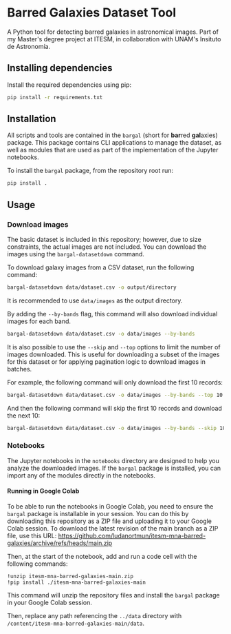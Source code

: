 # Barred Galaxies Dataset Tool

A Python tool for detecting barred galaxies in astronomical images. Part of my Master's degree project at ITESM, in
collaboration with UNAM's Insituto de Astronomía.

## Installing dependencies

Install the required dependencies using pip:

```bash
pip install -r requirements.txt
```

## Installation

All scripts and tools are contained in the `bargal` (short for **bar**red **gal**axies) package. This package contains
CLI applications to manage the dataset, as well as modules that are used as part of the implementation of the Jupyter
notebooks.

To install the `bargal` package, from the repository root run:

```bash
pip install .
```

## Usage

### Download images

The basic dataset is included in this repository; however, due to size constraints, the actual images are not included.
You can download the images using the `bargal-datasetdown` command.

To download galaxy images from a CSV dataset, run the following command:

```bash
bargal-datasetdown data/dataset.csv -o output/directory
```

It is recommended to use `data/images` as the output directory.

By adding the `--by-bands` flag, this command will also download individual images for each band.

```bash
bargal-datasetdown data/dataset.csv -o data/images --by-bands
```

It is also possible to use the `--skip` and `--top` options to limit the number of images downloaded. This is useful for
downloading a subset of the images for this dataset or for applying pagination logic to download images in batches.

For example, the following command will only download the first 10 records:

```bash
bargal-datasetdown data/dataset.csv -o data/images --by-bands --top 10
```

And then the following command will skip the first 10 records and download the next 10:

```bash
bargal-datasetdown data/dataset.csv -o data/images --by-bands --skip 10 --top 10
```

### Notebooks

The Jupyter notebooks in the `notebooks` directory are designed to help you analyze the downloaded images. If the
`bargal` package is installed, you can import any of the modules directly in the notebooks.

#### Running in Google Colab

To be able to run the notebooks in Google Colab, you need to ensure the `bargal` package is installable in your session.
You can do this by downloading this repository as a ZIP file and uploading it to your Google Colab session. To download the latest revision of the main branch as a ZIP file, use this URL: https://github.com/ludanortmun/itesm-mna-barred-galaxies/archive/refs/heads/main.zip

Then, at the start of the notebook, add and run a code cell with the following commands:

```
!unzip itesm-mna-barred-galaxies-main.zip
!pip install ./itesm-mna-barred-galaxies-main
```

This command will unzip the repository files and install the `bargal` package in your Google Colab session.

Then, replace any path referencing the `../data` directory with `/content/itesm-mna-barred-galaxies-main/data`. 